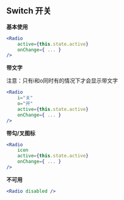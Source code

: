 ---
---

## Switch 开关

**基本使用**
```jsx
<Radio
    active={this.state.active}
    onChange={ ... }
/>
```

**带文字**

注意：只有i和o同时有的情况下才会显示带文字
```jsx
<Radio
    i="关"
    o="开"
    active={this.state.active}
    onChange={ ... }
/>
```

**带勾/叉图标**
```jsx
<Radio
    icon
    active={this.state.active}
    onChange={ ... }
/>
```

**不可用**
```jsx
<Radio disabled />
```
